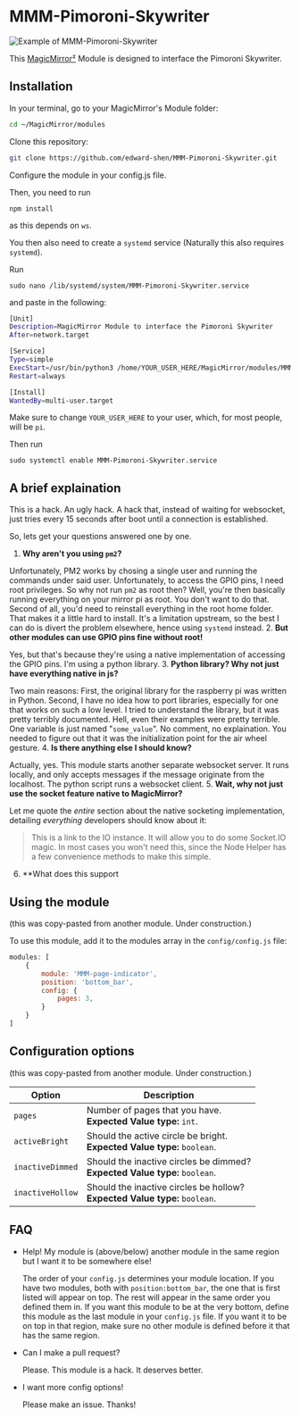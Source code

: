
# MMM-Pimoroni-Skywriter

![Example of MMM-Pimoroni-Skywriter](./example_picture.png)

This [MagicMirror²][mm] Module is designed to interface the Pimoroni Skywriter.

## Installation

In your terminal, go to your MagicMirror's Module folder:

```bash
cd ~/MagicMirror/modules
```
Clone this repository:
```bash
git clone https://github.com/edward-shen/MMM-Pimoroni-Skywriter.git
```
Configure the module in your config.js file.

Then, you need to run 
```
npm install
```
as this depends on `ws`.

You then also need to create a `systemd` service (Naturally this also requires `systemd`).

Run
```
sudo nano /lib/systemd/system/MMM-Pimoroni-Skywriter.service
```
and paste in the following:

```bash
[Unit]
Description=MagicMirror Module to interface the Pimoroni Skywriter
After=network.target

[Service]
Type=simple
ExecStart=/usr/bin/python3 /home/YOUR_USER_HERE/MagicMirror/modules/MMM-Pimoroni-Skywriter/pimoroni-input.py
Restart=always

[Install]
WantedBy=multi-user.target
```

Make sure to change `YOUR_USER_HERE` to your user, which, for most people, will be `pi`.

Then run 
```
sudo systemctl enable MMM-Pimoroni-Skywriter.service
```

## A brief explaination

This is a hack. An ugly hack. A hack that, instead of waiting for websocket, just tries every 15 seconds after boot until a connection is established.

So, lets get your questions answered one by one.

1. **Why aren't you using `pm2`?**

  Unfortunately, PM2 works by chosing a single user and running the commands under said user. Unfortunately, to access the GPIO pins, I need root privileges. So why not run `pm2` as root then? Well, you're then basically running everything on your mirror pi as root. You don't want to do that. Second of all, you'd need to reinstall everything in the root home folder. That makes it a little hard to install. It's a limitation upstream, so the best I can do is divert the problem elsewhere, hence using `systemd` instead.
2. **But other modules can use GPIO pins fine without root!**

  Yes, but that's because they're using a native implementation of accessing the GPIO pins. I'm using a python library.
3. **Python library? Why not just have everything native in js?**

  Two main reasons: First, the original library for the raspberry pi was written in Python. Second, I have no idea how to port libraries, especially for one that works on such a low level. I tried to understand the library, but it was pretty terribly documented. Hell, even their examples were pretty terrible. One variable is just named "`some_value`". No comment, no explaination. You needed to figure out that it was the initialization point for the air wheel gesture. 
4. **Is there anything else I should know?**

  Actually, yes. This module starts another separate websocket server. It runs locally, and only accepts messages if the message originate from the localhost. The python script runs a websocket client.
5. **Wait, why not just use the socket feature native to MagicMirror?**

  Let me quote the *entire* section about the native socketing implementation, detailing *everything* developers should know about it: 

> This is a link to the IO instance. It will allow you to do some Socket.IO magic. In most cases you won't need this, since the Node Helper has a few convenience methods to make this simple.

6. **What does this support


## Using the module

(this was copy-pasted from another module. Under construction.)

To use this module, add it to the modules array in the `config/config.js` file:
```js
modules: [
    {
        module: 'MMM-page-indicator',
        position: 'bottom_bar',
        config: {
            pages: 3,
        }
    }
]
```

## Configuration options

(this was copy-pasted from another module. Under construction.)

Option|Description
------|-----------
`pages`|Number of pages that you have.<br/>**Expected Value type:** `int`.
`activeBright`|Should the active circle be bright.<br/>**Expected Value type:** `boolean`.
`inactiveDimmed`|Should the inactive circles be dimmed?<br/>**Expected Value type:** `boolean`.
`inactiveHollow`|Should the inactive circles be hollow?<br/>**Expected Value type:** `boolean`.

## FAQ

- Help! My module is (above/below) another module in the same region but I want it to be somewhere else!

  The order of your `config.js` determines your module location. If you have two modules, both with `position:bottom_bar`, the one that is first listed will appear on top. The rest will appear in the same order you defined them in. If you want this module to be at the very bottom, define this module as the last module in your `config.js` file. If you want it to be on top in that region, make sure no other module is defined before it that has the same region.
  
- Can I make a pull request?

  Please. This module is a hack. It deserves better.
  
- I want more config options!

  Please make an issue. Thanks!

[mm]: https://github.com/MichMich/MagicMirror

